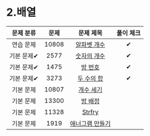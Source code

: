 # 2.배열

| 문제 분류  |  문제   |                      문제 제목                       | 풀이 체크 |
|:------:|:-----:|:------------------------------------------------:|:-----:|
| 연습 문제  | 10808 | [알파벳 개수](https://www.acmicpc.net/problem/10808)  |  ✔     |
| 기본 문제✔ | 2577  |  [숫자의 개수](https://www.acmicpc.net/problem/2577)  |   ✔    |
| 기본 문제✔ | 1475  |   [방 번호](https://www.acmicpc.net/problem/1475)   |    ✔   |
| 기본 문제✔ | 3273  |  [두 수의 합](https://www.acmicpc.net/problem/3273)  |   ✔    |
| 기본 문제  | 10807 |  [개수 세기](https://www.acmicpc.net/problem/10807)  |       |
| 기본 문제  | 13300 |  [방 배정](https://www.acmicpc.net/problem/13300)   |       |
| 기본 문제  | 11328 | [Strfry](https://www.acmicpc.net/problem/11328)  |       |
| 기본 문제  | 1919  | [애너그램 만들기](https://www.acmicpc.net/problem/1919) |       |